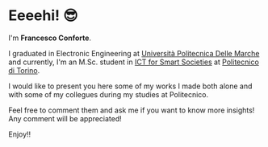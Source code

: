 # Eeeehi! :sunglasses:

I'm **Francesco Conforte**. 

I graduated in Electronic Engineering at [Università Politecnica Delle Marche](https://www.univpm.it/) and currently, I'm an M.Sc. student in [ICT for Smart Societies](https://www.didattica.polito.it/laurea_magistrale/ict_for_smart_societies/en/home) at [Politecnico di Torino](https://www.polito.it/). 

I would like to present you here some of my works I made both alone and with some of my collegues during my studies at Politecnico. 

Feel free to comment them and ask me if you want to know more insights! Any comment will be appreciated! 

Enjoy!! 
